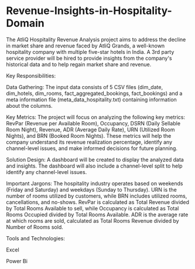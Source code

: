 # Revenue-Insights-in-Hospitality-Domain

The AtliQ Hospitality Revenue Analysis project aims to address the decline in market share and revenue faced by AtliQ Grands, a well-known hospitality company with multiple five-star hotels in India. A 3rd party service provider will be hired to provide insights from the company's historical data and to help regain market share and revenue.

Key Responsibilities:

Data Gathering: The input data consists of 5 CSV files (dim_date, dim_hotels, dim_rooms, fact_aggregated_bookings, fact_bookings) and a meta information file (meta_data_hospitality.txt) containing information about the columns.

Key Metrics: The project will focus on analyzing the following key metrics: RevPar (Revenue per Available Room), Occupancy, DSRN (Daily Sellable Room Night), Revenue, ADR (Average Daily Rate), URN (Utilized Room Nights), and BRN (Booked Room Nights). These metrics will help the company understand its revenue realization percentage, identify any channel-level issues, and make informed decisions for future planning.

Solution Design: A dashboard will be created to display the analyzed data and insights. The dashboard will also include a channel-level split to help identify any channel-level issues.

Important Jargons: The hospitality industry operates based on weekends (Friday and Saturday) and weekdays (Sunday to Thursday). URN is the number of rooms utilized by customers, while BRN includes utilized rooms, cancellations, and no-shows. RevPar is calculated as Total Revenue divided by Total Rooms Available to sell, while Occupancy is calculated as Total Rooms Occupied divided by Total Rooms Available. ADR is the average rate at which rooms are sold, calculated as Total Rooms Revenue divided by Number of Rooms sold.

Tools and Technologies:

Excel

Power Bi
